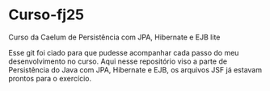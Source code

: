 # Curso-fj25
Curso da Caelum de Persistência com JPA, Hibernate e EJB lite

Esse git foi ciado para que pudesse acompanhar cada passo do meu desenvolvimento no curso. Aqui nesse repositório viso a parte de Persistência do Java com JPA, Hibernate e EJB, os arquivos JSF já estavam prontos para o exercício.
